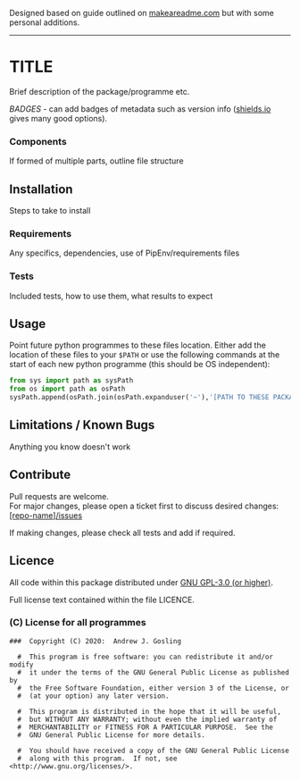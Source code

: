 Designed based on guide outlined on [makeareadme.com](https://www.makeareadme.com/) but with some personal additions.

---

# TITLE

Brief description of the package/programme etc.

*BADGES* - can add badges of metadata such as version info  ([shields.io](https://shields.io/) gives many good options).

### Components

If formed of multiple parts, outline file structure

## Installation

Steps to take to install

### Requirements

Any specifics, dependencies, use of PipEnv/requirements files

### Tests

Included tests, how to use them, what results to expect

## Usage

Point future python programmes to these files location.  Either add the location
 of these files to your `$PATH` or use the following commands at the start of
 each new python programme (this should be OS independent):

``` python
from sys import path as sysPath
from os import path as osPath
sysPath.append(osPath.join(osPath.expanduser('~'),'[PATH TO THESE PACKAGES]'))
```


## Limitations / Known Bugs

Anything you know doesn't work

## Contribute

Pull requests are welcome.  
For major changes, please open a ticket first to discuss desired changes:  [[repo-name]/issues](http://github.com/agosling/[repo-name]/issues)

If making changes, please check all tests and add if required.

## Licence

All code within this package distributed under [GNU GPL-3.0 (or higher)](https://opensource.org/licenses/GPL-3.0).

Full license text contained within the file LICENCE.

###  (C) License for all programmes

```
###  Copyright (C) 2020:  Andrew J. Gosling

  #  This program is free software: you can redistribute it and/or modify
  #  it under the terms of the GNU General Public License as published by
  #  the Free Software Foundation, either version 3 of the License, or
  #  (at your option) any later version.

  #  This program is distributed in the hope that it will be useful,
  #  but WITHOUT ANY WARRANTY; without even the implied warranty of
  #  MERCHANTABILITY or FITNESS FOR A PARTICULAR PURPOSE.  See the
  #  GNU General Public License for more details.

  #  You should have received a copy of the GNU General Public License
  #  along with this program.  If not, see <http://www.gnu.org/licenses/>.

```

